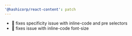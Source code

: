 ```yaml
---
'@hashicorp/react-content': patch
---
```


- 🐛 fixes specificity issue with inline-code and pre selectors
- 🐛 fixes issue with inline-code font-size
